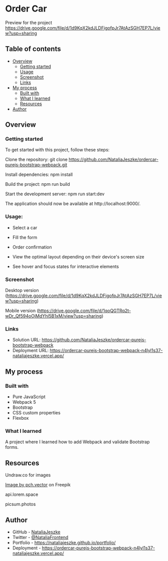 # Order Car 

Preview for the project https://drive.google.com/file/d/1d9KqX2kdJLDFigofpJr7AtAzSGH7EP7L/view?usp=sharing
## Table of contents

- [Overview](#overview)
  - [Getting started](#getting-started)
  - [Usage](#usage)
  - [Screenshot](#screenshot)
  - [Links](#links)
- [My process](#my-process)
  - [Built with](#built-with)
  - [What I learned](#what-i-learned)
  - [Resources](#useful-resources)
- [Author](#author)



## Overview

### Getting started
To get started with this project, follow these steps:

Clone the repository: git clone https://github.com/NataliaJeszke/ordercar-purejs-bootstrap-webpack.git

Install dependencies: npm install

Build the project: npm run build

Start the development server: npm run start:dev

The application should now be available at http://localhost:9000/.

### Usage:

- Select a car
- Fill the form
- Order confirmation

- View the optimal layout depending on their device's screen size
- See hover and focus states for interactive elements


### Screenshot
Desktop version
(https://drive.google.com/file/d/1d9KqX2kdJLDFigofpJr7AtAzSGH7EP7L/view?usp=sharing)

Mobile version
(https://drive.google.com/file/d/1qoQGTRq2t-wDr_Qf594oOjMdYhl5B1xM/view?usp=sharing)


### Links

- Solution URL: https://github.com/NataliaJeszke/ordercar-purejs-bootstrap-webpack
- Deployment URL: https://ordercar-purejs-bootstrap-webpack-n4lyl1s37-nataliajeszke.vercel.app/

## My process

### Built with

- Pure JavaScript
- Webpack 5
- Bootstrap
- CSS custom properties
- Flexbox


### What I learned

A project where I learned how to add Webpack and validate Bootstrap forms.



## Resources
Undraw.co for images

<a href="https://www.freepik.com/free-vector/happy-family-travelling-by-car-with-camping-equipment-top_11235510.htm#query=car&position=45&from_view=search&track=sph">Image by pch.vector</a> on Freepik

api.lorem.space

picsum.photos

## Author

- GitHub - [NataliaJeszke](https://github.com/NataliaJeszke)
- Twitter - [@NataliaFrontend](https://www.twitter.com/NataliaFrontend)
- Portfolio - https://nataliajeszke.github.io/portfolio/
- Deployment - https://ordercar-purejs-bootstrap-webpack-n4lyl1s37-nataliajeszke.vercel.app/


